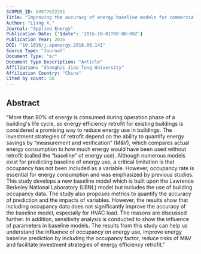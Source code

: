 ```yaml
---
SCOPUS_ID: 84977622281
Title: "Improving the accuracy of energy baseline models for commercial buildings with occupancy data"
Author: "Liang X."
Journal: "Applied Energy"
Publication Date: {'$date': '2016-10-01T00:00:00Z'}
Publication Year: 2016
DOI: "10.1016/j.apenergy.2016.06.141"
Source Type: "Journal"
Document Type: "ar"
Document Type Description: "Article"
Affiliation: "Shanghai Jiao Tong University"
Affiliation Country: "China"
Cited by count: 58
---
```


## Abstract
"More than 80% of energy is consumed during operation phase of a building's life cycle, so energy efficiency retrofit for existing buildings is considered a promising way to reduce energy use in buildings. The investment strategies of retrofit depend on the ability to quantify energy savings by “measurement and verification” (M&V), which compares actual energy consumption to how much energy would have been used without retrofit (called the “baseline” of energy use). Although numerous models exist for predicting baseline of energy use, a critical limitation is that occupancy has not been included as a variable. However, occupancy rate is essential for energy consumption and was emphasized by previous studies. This study develops a new baseline model which is built upon the Lawrence Berkeley National Laboratory (LBNL) model but includes the use of building occupancy data. The study also proposes metrics to quantify the accuracy of prediction and the impacts of variables. However, the results show that including occupancy data does not significantly improve the accuracy of the baseline model, especially for HVAC load. The reasons are discussed further. In addition, sensitivity analysis is conducted to show the influence of parameters in baseline models. The results from this study can help us understand the influence of occupancy on energy use, improve energy baseline prediction by including the occupancy factor, reduce risks of M&V and facilitate investment strategies of energy efficiency retrofit."
